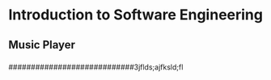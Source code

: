 # Introduction to Software Engineering

## Music Player

### 
############################3jflds;ajfksld;fl